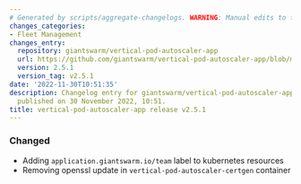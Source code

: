 ```yaml
---
# Generated by scripts/aggregate-changelogs. WARNING: Manual edits to this files will be overwritten.
changes_categories:
- Fleet Management
changes_entry:
  repository: giantswarm/vertical-pod-autoscaler-app
  url: https://github.com/giantswarm/vertical-pod-autoscaler-app/blob/master/CHANGELOG.md#251---2022-11-29
  version: 2.5.1
  version_tag: v2.5.1
date: '2022-11-30T10:51:35'
description: Changelog entry for giantswarm/vertical-pod-autoscaler-app version 2.5.1,
  published on 30 November 2022, 10:51.
title: vertical-pod-autoscaler-app release v2.5.1
---
```


### Changed
- Adding `application.giantswarm.io/team` label to kubernetes resources
- Removing openssl update in `vertical-pod-autoscaler-certgen` container
